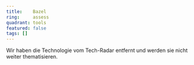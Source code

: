 ```yaml
---
title:    Bazel  
ring:     assess  
quadrant: tools
featured: false
tags: []
---
```


Wir haben die Technologie vom Tech-Radar entfernt und werden sie nicht weiter thematisieren.

